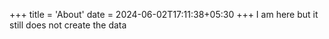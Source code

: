 +++
title = 'About'
date = 2024-06-02T17:11:38+05:30
+++
I am here but it still does not create the data